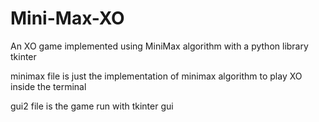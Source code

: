 # Mini-Max-XO
An XO game implemented using MiniMax algorithm with a python library tkinter

minimax file is just the implementation of minimax algorithm to play XO inside the terminal

gui2 file is the game run with tkinter gui 
